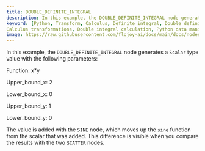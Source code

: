 ```yaml
---
title: DOUBLE_DEFINITE_INTEGRAL
description: In this example, the DOUBLE_DEFINITE_INTEGRAL node generates a Scalar type value. The value is added with the SINE node, which moves up the sine function from the scalar. This difference is visible when you compare the results with the two SCATTER nodes.
keyword: [Python, Transform, Calculus, Definite integral, Double definite integral transformer, Calculus operations in Python, Data integration with Flojoy, Python integration calculations, 
Calculus transformations, Double integral calculation, Python data manipulation, Accurate data insights, Definite integration in Python]
image: https://raw.githubusercontent.com/flojoy-ai/docs/main/docs/nodes/TRANSFORMERS/CALCULUS/DOUBLE_DEFINITE_INTEGRAL/examples/EX1/output.jpeg
---
```


In this example, the `DOUBLE_DEFINITE_INTEGRAL` node generates a `Scalar` type value with the following parameters:

Function: x*y

Upper_bound_x: 2

Lower_bound_x: 0

Upper_bound_y: 1

Lower_bound_y: 0

The value is added with the `SINE` node, which moves up the `sine` function from the scalar that was added. This difference is visible when you compare the results with the two `SCATTER` nodes.